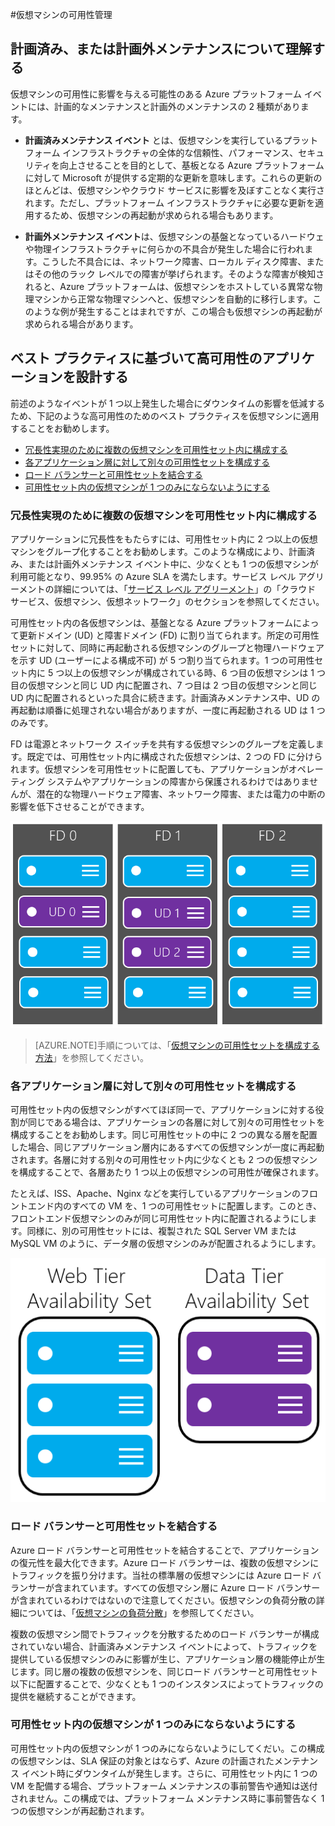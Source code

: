 <properties 
	pageTitle="仮想マシンの可用性管理 - Azure" 
	description="複数の仮想マシンを使って Azure アプリケーションの高い可用性を確保する方法について説明します。" 
	services="virtual-machines" 
	documentationCenter="" 
	authors="kenazk" 
	manager="timlt" 
	editor="tysonn"/>

<tags 
	ms.service="virtual-machines" 
	ms.workload="infrastructure-services" 
	ms.tgt_pltfrm="na" 
	ms.devlang="na" 
	ms.topic="article" 
	ms.date="03/13/2015" 
	ms.author="kenazk"/>

#仮想マシンの可用性管理

## 計画済み、または計画外メンテナンスについて理解する
仮想マシンの可用性に影響を与える可能性のある Azure プラットフォーム イベントには、計画的なメンテナンスと計画外のメンテナンスの 2 種類があります。

- **計画済みメンテナンス イベント** とは、仮想マシンを実行しているプラットフォーム インフラストラクチャの全体的な信頼性、パフォーマンス、セキュリティを向上させることを目的として、基板となる Azure プラットフォームに対して Microsoft が提供する定期的な更新を意味します。これらの更新のほとんどは、仮想マシンやクラウド サービスに影響を及ぼすことなく実行されます。ただし、プラットフォーム インフラストラクチャに必要な更新を適用するため、仮想マシンの再起動が求められる場合もあります。 

- **計画外メンテナンス イベント**は、仮想マシンの基盤となっているハードウェや物理インフラストラクチャに何らかの不具合が発生した場合に行われます。こうした不具合には、ネットワーク障害、ローカル ディスク障害、またはその他のラック レベルでの障害が挙げられます。そのような障害が検知されると、Azure プラットフォームは、仮想マシンをホストしている異常な物理マシンから正常な物理マシンへと、仮想マシンを自動的に移行します。このような例が発生することはまれですが、この場合も仮想マシンの再起動が求められる場合があります。

## ベスト プラクティスに基づいて高可用性のアプリケーションを設計する
前述のようなイベントが 1 つ以上発生した場合にダウンタイムの影響を低減するため、下記のような高可用性のためのベスト プラクティスを仮想マシンに適用することをお勧めします。

* [冗長性実現のために複数の仮想マシンを可用性セット内に構成する] 
* [各アプリケーション層に対して別々の可用性セットを構成する] 
* [ロード バランサーと可用性セットを結合する] 
* [可用性セット内の仮想マシンが 1 つのみにならないようにする] 

### 冗長性実現のために複数の仮想マシンを可用性セット内に構成する 
アプリケーションに冗長性をもたらすには、可用性セット内に 2 つ以上の仮想マシンをグループ化することをお勧めします。このような構成により、計画済み、または計画外メンテナンス イベント中に、少なくとも 1 つの仮想マシンが利用可能となり、99.95% の Azure SLA を満たします。サービス レベル アグリーメントの詳細については、「[サービス レベル アグリーメント](../../../support/legal/sla/)」の「クラウド サービス、仮想マシン、仮想ネットワーク」のセクションを参照してください。

可用性セット内の各仮想マシンは、基盤となる Azure プラットフォームによって更新ドメイン (UD) と障害ドメイン (FD) に割り当てられます。所定の可用性セットに対して、同時に再起動される仮想マシンのグループと物理ハードウェアを示す UD (ユーザーによる構成不可) が 5 つ割り当てられます。1 つの可用性セット内に 5 つ以上の仮想マシンが構成されている時、6 つ目の仮想マシンは 1 つ目の仮想マシンと同じ UD 内に配置され、7 つ目は 2 つ目の仮想マシンと同じ UD 内に配置されるといった具合に続きます。計画済みメンテナンス中、UD の再起動は順番に処理されない場合がありますが、一度に再起動される UD は 1 つのみです。

FD は電源とネットワーク スイッチを共有する仮想マシンのグループを定義します。既定では、可用性セット内に構成された仮想マシンは、2 つの FD に分けられます。仮想マシンを可用性セットに配置しても、アプリケーションがオペレーティング システムやアプリケーションの障害から保護されるわけではありませんが、潜在的な物理ハードウェア障害、ネットワーク障害、または電力の中断の影響を低下させることができます。

<!--Image reference-->
   ![UD FD 構成](./media/virtual-machines-manage-availability/ud-fd-configuration.png)

>[AZURE.NOTE]手順については、「[仮想マシンの可用性セットを構成する方法][]」を参照してください。

### 各アプリケーション層に対して別々の可用性セットを構成する
可用性セット内の仮想マシンがすべてほぼ同一で、アプリケーションに対する役割が同じである場合は、アプリケーションの各層に対して別々の可用性セットを構成することをお勧めします。同じ可用性セットの中に 2 つの異なる層を配置した場合、同じアプリケーション層内にあるすべての仮想マシンが一度に再起動されます。各層に対する別々の可用性セット内に少なくとも 2 つの仮想マシンを構成することで、各層あたり 1 つ以上の仮想マシンの可用性が確保されます。

たとえば、ISS、Apache、Nginx などを実行しているアプリケーションのフロントエンド内のすべての VM を、1 つの可用性セットに配置します。このとき、フロントエンド仮想マシンのみが同じ可用性セット内に配置されるようにします。同様に、別の可用性セットには、複製された SQL Server VM または MySQL VM のように、データ層の仮想マシンのみが配置されるようにします。

<!--Image reference-->
   ![アプリケーション層](./media/virtual-machines-manage-availability/application-tiers.png)

 
### ロード バランサーと可用性セットを結合する
Azure ロード バランサーと可用性セットを結合することで、アプリケーションの復元性を最大化できます。Azure ロード バランサーは、複数の仮想マシンにトラフィックを振り分けます。当社の標準層の仮想マシンには Azure ロード バランサーが含まれています。すべての仮想マシン層に Azure ロード バランサーが含まれているわけではないので注意してください。仮想マシンの負荷分散の詳細については、「[仮想マシンの負荷分散](../load-balance-virtual-machines.md)」を参照してください。

複数の仮想マシン間でトラフィックを分散するためのロード バランサーが構成されていない場合、計画済みメンテナンス イベントによって、トラフィックを提供している仮想マシンのみに影響が生じ、アプリケーション層の機能停止が生じます。同じ層の複数の仮想マシンを、同じロード バランサーと可用性セット以下に配置することで、少なくとも 1 つのインスタンスによってトラフィックの提供を継続することができます。

### 可用性セット内の仮想マシンが 1 つのみにならないようにする
可用性セット内の仮想マシンが 1 つのみにならないようにしてくだい。この構成の仮想マシンは、SLA 保証の対象とはならず、Azure の計画されたメンテナンス イベント時にダウンタイムが発生します。さらに、可用性セット内に 1 つの VM を配備する場合、プラットフォーム メンテナンスの事前警告や通知は送付されません。この構成では、プラットフォーム メンテナンス時に事前警告なく 1 つの仮想マシンが再起動されます。

[冗長性実現のために複数の仮想マシンを可用性セット内に構成する]: #configure-multiple-virtual-machines-in-an-availability-set-for-redundancy
[各アプリケーション層に対して別々の可用性セットを構成する]: #configure-each-application-tier-into-separate-availability-sets
[ロード バランサーと可用性セットを結合する]: #combine-the-load-balancer-with-availability-sets
[可用性セット内の仮想マシンが 1 つのみにならないようにする]: #avoid-single-instance-virtual-machines-in-availability-sets

 
<!-- Link references -->
[仮想マシンの可用性セットを構成する方法]: virtual-machines-how-to-configure-availability.md


 

<!---HONumber=July15_HO1-->